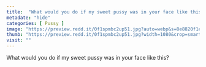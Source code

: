 ```yaml
---
title:  "What would you do if my sweet pussy was in your face like this?"
metadate: "hide"
categories: [ Pussy ]
image: "https://preview.redd.it/0f1spmbc2up51.jpg?auto=webp&s=8e8820f1e9435820fc976b32652dccb0906a57a4"
thumb: "https://preview.redd.it/0f1spmbc2up51.jpg?width=1080&crop=smart&auto=webp&s=3cb5f9d04dedf83ad6b02a81bf56baf47f534598"
visit: ""
---
```

What would you do if my sweet pussy was in your face like this?
